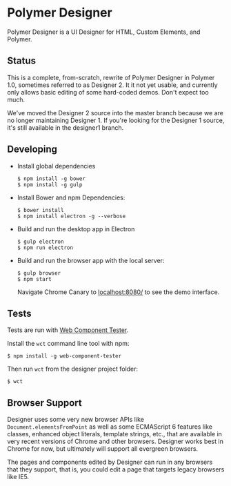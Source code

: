 # Polymer Designer

Polymer Designer is a UI Designer for HTML, Custom Elements, and Polymer.

## Status

This is a complete, from-scratch, rewrite of Polymer Designer in Polymer 1.0,
sometimes referred to as Designer 2. It it not yet usable, and currently only
allows basic editing of some hard-coded demos. Don't expect too much.

We've moved the Designer 2 source into the master branch because we are no
longer maintaining Designer 1. If you're looking for the Designer 1 source, it's
still available in the designer1 branch.

## Developing

  * Install global dependencies

        $ npm install -g bower
        $ npm install -g gulp

  * Install Bower and npm Dependencies:

        $ bower install
        $ npm install electron -g --verbose

  * Build and run the desktop app in Electron

        $ gulp electron
        $ npm run electron

  * Build and run the browser app with the local server:

        $ gulp browser
        $ npm start

    Navigate Chrome Canary to [localhost:8080/]() to see the demo interface.

## Tests

Tests are run with [Web Component Tester](https://github.com/Polymer/web-component-tester).

Install the `wct` command line tool with npm:

    $ npm install -g web-component-tester

Then run `wct` from the designer project folder:

    $ wct

## Browser Support

Designer uses some very new browser APIs like `Document.elementsFromPoint`
as well as some ECMAScript 6 features like classes, enhanced object literals,
template strings, etc., that are available in very recent versions of Chrome and
other browsers. Designer works best in Chrome for now, but ultimately will
support all evergreen browsers.

The pages and components edited by Designer can run in any browsers that they
support, that is, you could edit a page that targets legacy browsers like IE5.
